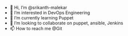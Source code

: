 - 👋 Hi, I’m @srikanth-malekar
- 👀 I’m interested in DevOps Engineering
- 🌱 I’m currently learning Puppet
- 💞️ I’m looking to collaborate on puppet, ansible, Jenkins
- 📫 How to reach me @Git

<!---
srikanth-malekar/srikanth-malekar is a ✨ special ✨ repository because its `README.md` (this file) appears on your GitHub profile.
You can click the Preview link to take a look at your changes.
--->
